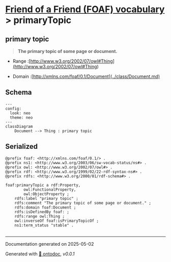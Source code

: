 # [Friend of a Friend (FOAF) vocabulary](../homepage.md) > primaryTopic

## primary topic

> **The primary topic of some page or document.**

- Range :[http://www.w3.org/2002/07/owl#Thing](<http://www.w3.org/2002/07/owl#Thing>)

- Domain :[http://xmlns.com/foaf/0.1/Document](../class/Document.md)

## Schema

```mermaid
---
config:
  look: neo
  theme: neo
---
classDiagram
    Document --> Thing : primary topic
```


## Serialized

```ttl
@prefix foaf: <http://xmlns.com/foaf/0.1/> .
@prefix ns1: <http://www.w3.org/2003/06/sw-vocab-status/ns#> .
@prefix owl: <http://www.w3.org/2002/07/owl#> .
@prefix rdf: <http://www.w3.org/1999/02/22-rdf-syntax-ns#> .
@prefix rdfs: <http://www.w3.org/2000/01/rdf-schema#> .

foaf:primaryTopic a rdf:Property,
        owl:FunctionalProperty,
        owl:ObjectProperty ;
    rdfs:label "primary topic" ;
    rdfs:comment "The primary topic of some page or document." ;
    rdfs:domain foaf:Document ;
    rdfs:isDefinedBy foaf: ;
    rdfs:range owl:Thing ;
    owl:inverseOf foaf:isPrimaryTopicOf ;
    ns1:term_status "stable" .


```

---

Documentation generated on 2025-05-02

Generated with [📑 ontodoc](https://github.com/StephaneBranly/ontodoc), *v0.0.1*